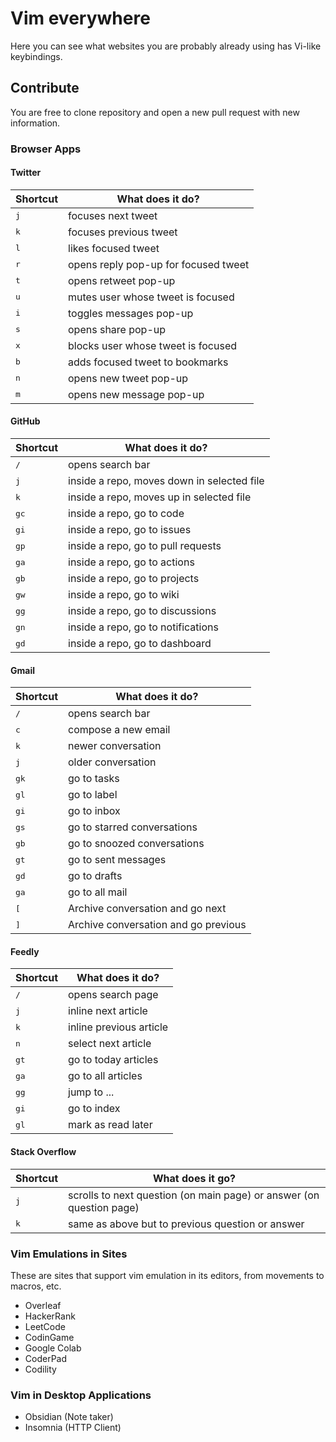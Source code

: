 # Vim everywhere

Here you can see what websites you are probably already using has Vi-like keybindings.

## Contribute

You are free to clone repository and open a new pull request with new information.

### Browser Apps

#### Twitter

| Shortcut     | What does it do?                     |
| ------------ | ------------------------------------ |
| <kbd>j</kbd> | focuses next tweet                   |
| <kbd>k</kbd> | focuses previous tweet               |
| <kbd>l</kbd> | likes focused tweet                  |
| <kbd>r</kbd> | opens reply pop-up for focused tweet |
| <kbd>t</kbd> | opens retweet pop-up                 |
| <kbd>u</kbd> | mutes user whose tweet is focused    |
| <kbd>i</kbd> | toggles messages pop-up              |
| <kbd>s</kbd> | opens share pop-up                   |
| <kbd>x</kbd> | blocks user whose tweet is focused   |
| <kbd>b</kbd> | adds focused tweet to bookmarks      |
| <kbd>n</kbd> | opens new tweet pop-up               |
| <kbd>m</kbd> | opens new message pop-up             |

#### GitHub

| Shortcut      | What does it do?                           |
| ------------- | ------------------------------------------ |
| <kbd>/</kbd>  | opens search bar                           |
| <kbd>j</kbd>  | inside a repo, moves down in selected file |
| <kbd>k</kbd>  | inside a repo, moves up in selected file   |
| <kbd>gc</kbd> | inside a repo, go to code                  |
| <kbd>gi</kbd> | inside a repo, go to issues                |
| <kbd>gp</kbd> | inside a repo, go to pull requests         |
| <kbd>ga</kbd> | inside a repo, go to actions               |
| <kbd>gb</kbd> | inside a repo, go to projects              |
| <kbd>gw</kbd> | inside a repo, go to wiki                  |
| <kbd>gg</kbd> | inside a repo, go to discussions           |
| <kbd>gn</kbd> | inside a repo, go to notifications         |
| <kbd>gd</kbd> | inside a repo, go to dashboard             |

#### Gmail

| Shortcut      | What does it do?                     |
| ------------- | ------------------------------------ |
| <kbd>/</kbd>  | opens search bar                     |
| <kbd>c</kbd>  | compose a new email                  |
| <kbd>k</kbd>  | newer conversation                   |
| <kbd>j</kbd>  | older conversation                   |
| <kbd>gk</kbd> | go to tasks                          |
| <kbd>gl</kbd> | go to label                          |
| <kbd>gi</kbd> | go to inbox                          |
| <kbd>gs</kbd> | go to starred conversations          |
| <kbd>gb</kbd> | go to snoozed conversations          |
| <kbd>gt</kbd> | go to sent messages                  |
| <kbd>gd</kbd> | go to drafts                         |
| <kbd>ga</kbd> | go to all mail                       |
| <kbd>[</kbd>  | Archive conversation and go next     |
| <kbd>]</kbd>  | Archive conversation and go previous |

#### Feedly

| Shortcut      | What does it do?        |
| ------------- | ----------------------- |
| <kbd>/</kbd>  | opens search page       |
| <kbd>j</kbd>  | inline next article     |
| <kbd>k</kbd>  | inline previous article |
| <kbd>n</kbd>  | select next article     |
| <kbd>gt</kbd> | go to today articles    |
| <kbd>ga</kbd> | go to all articles      |
| <kbd>gg</kbd> | jump to ...             |
| <kbd>gi</kbd> | go to index             |
| <kbd>gl</kbd> | mark as read later      |

#### Stack Overflow

| Shortcut     | What does it go?                                                     |
| ------------ | -------------------------------------------------------------------- |
| <kbd>j</kbd> | scrolls to next question (on main page) or answer (on question page) |
| <kbd>k</kbd> | same as above but to previous question or answer                     |

### Vim Emulations in Sites

These are sites that support vim emulation in its editors, from movements to macros, etc.

- Overleaf
- HackerRank
- LeetCode
- CodinGame
- Google Colab
- CoderPad
- Codility

### Vim in Desktop Applications

- Obsidian (Note taker)
- Insomnia (HTTP Client)
